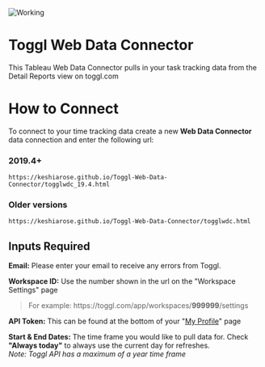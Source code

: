 ![Working](https://img.shields.io/badge/Status-Working-Green)

# Toggl Web Data Connector
This Tableau Web Data Connector pulls in your task tracking data from the Detail Reports view on toggl.com

# How to Connect
To connect to your time tracking data create a new **Web Data Connector** data connection and enter the following url:

### 2019.4+

```
https://keshiarose.github.io/Toggl-Web-Data-Connector/togglwdc_19.4.html
```
### Older versions

```
https://keshiarose.github.io/Toggl-Web-Data-Connector/togglwdc.html
```

## Inputs Required
**Email:** Please enter your email to receive any errors from Toggl.

**Workspace ID:** Use the number shown in the url on the "Workspace Settings" page

>For example: https:[]()//toggl.[]()com/app/workspaces/**999999**/settings

**API Token:** This can be found at the bottom of your "[My Profile](https://toggl.com/app/profile)" page

**Start & End Dates:** The time frame you would like to pull data for. Check **"Always today"** to always use the current day for refreshes.\
_Note: Toggl API has a maximum of a year time frame_
